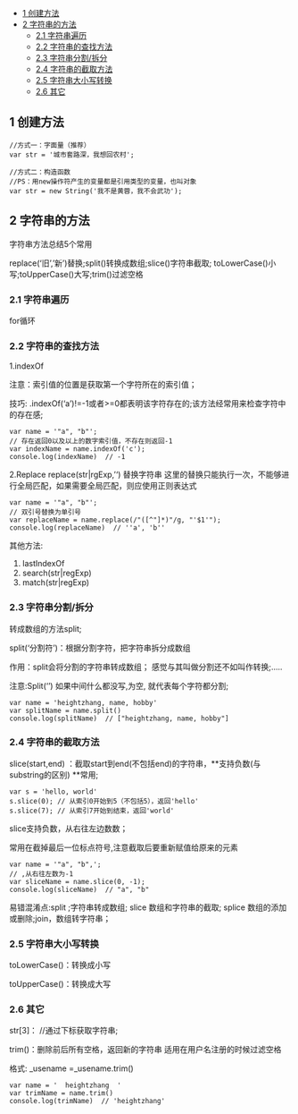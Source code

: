 

* [1 创建方法](#1-创建方法)
* [2 字符串的方法](#2-字符串的方法)
  * [2.1 字符串遍历](#21-字符串遍历)
  * [2.2 字符串的查找方法](#22-字符串的查找方法)
  * [2.3 字符串分割/拆分](#23-字符串分割/拆分)
  * [2.4 字符串的截取方法](#24-字符串的截取方法)
  * [2.5 字符串大小写转换](#25-字符串大小写转换)
  * [2.6 其它](#26-其它)

## 1 创建方法

```JS
//方式一：字面量（推荐）
var str = '城市套路深，我想回农村';

//方式二：构造函数
//PS：用new操作符产生的变量都是引用类型的变量，也叫对象
var str = new String('我不是黄蓉，我不会武功');
```



## 2 字符串的方法

字符串方法总结5个常用

replace(‘旧’,’新’)替换;split()转换成数组;slice()字符串截取; toLowerCase()小写;toUpperCase()大写;trim()过滤空格



### 2.1 字符串遍历

 for循环



### 2.2 字符串的查找方法

1.indexOf

注意：索引值的位置是获取第一个字符所在的索引值；

技巧: .indexOf(‘a’)!=-1或者>=0都表明该字符存在的;该方法经常用来检查字符中的存在感;

```JS
var name = '"a", "b"';
// 存在返回0以及以上的数字索引值，不存在则返回-1
var indexName = name.indexOf('c');
console.log(indexName)  // -1
```



2.Replace  replace(str|rgExp,’‘) 替换字符串 
这里的替换只能执行一次，不能够进行全局匹配，如果需要全局匹配，则应使用正则表达式

```JS
var name = '"a", "b"';
// 双引号替换为单引号
var replaceName = name.replace(/"([^"]*)"/g, "'$1'");
console.log(replaceName)  // ''a', 'b''
```



其他方法:

1. lastIndexOf 
2. search(str|regExp) 
3. match(str|regExp) 



### 2.3 字符串分割/拆分

转成数组的方法split;

split(‘分割符’)：根据分割字符，把字符串拆分成数组

作用：split会将分割的字符串转成数组； 感觉与其叫做分割还不如叫作转换;…..

注意:Split(‘’) 如果中间什么都没写,为空, 就代表每个字符都分割;

 ```JS
var name = 'heightzhang, name, hobby'
var splitName = name.split()
console.log(splitName)  // ["heightzhang, name, hobby"]
 ```



### 2.4 字符串的截取方法

slice(start,end) ：截取start到end(不包括end)的字符串，**支持负数(与substring的区别)  **常用;

```JS
var s = 'hello, world'
s.slice(0); // 从索引0开始到5（不包括5），返回'hello'
s.slice(7); // 从索引7开始到结束，返回'world'
```



slice支持负数，从右往左边数数；

常用在截掉最后一位标点符号,注意截取后要重新赋值给原来的元素

```JS
var name = '"a", "b",';
// ,从右往左数为-1
var sliceName = name.slice(0, -1);
console.log(sliceName)  // "a", "b"
```

易错混淆点:split ;字符串转成数组;  slice 数组和字符串的截取; splice  数组的添加或删除;join，数组转字符串；

 

### 2.5 字符串大小写转换

toLowerCase()：转换成小写

toUpperCase()：转换成大写



### 2.6 其它

str[3]： //通过下标获取字符串;

trim()：删除前后所有空格，返回新的字符串  适用在用户名注册的时候过滤空格   

格式: _usename =_usename.trim()

```JS
var name = '  heightzhang  '
var trimName = name.trim()
console.log(trimName)  // 'heightzhang'
```






